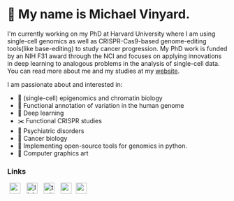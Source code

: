 # 👋 My name is Michael Vinyard. 

I'm currently working on my PhD at Harvard University where I am using single-cell genomics as well as CRISPR-Cas9-based genome-editing tools(like base-editing) to study cancer progression. My PhD work is funded by an NIH F31 award through the NCI and focuses on applying innovations in deep learning to analogous problems in the analysis of single-cell data. You can read more about me and my studies at my [website](https://www.michaelvinyard.com).

I am passionate about and interested in: 

- 🧿 (single-cell) epigenomics and chromatin biology
- 🧬 Functional annotation of variation in the human genome
- 🧮 Deep learning
- ✂️ Functional CRISPR studies
- 🧠 Psychiatric disorders
- 🧫 Cancer biology
- 🐍 Implementing open-source tools for genomics in python.
- 🎨 Computer graphics art

### Links

<a href="https://scholar.google.com/citations?hl=en&view_op=list_works&gmla=AJsN-F6rmMbElNkG3r5SvJcnJv6WkT-KChoMpaB9rer-Cgre2G6kPA3clgazm7pwAODm-0FUgmLTZZ75gH565IvCWnSkoHdZsf9aknoZyiXnZoBDXHaN3MQ&user=uj1_ksoAAAAJ"><img src="https://user-images.githubusercontent.com/47393421/142145409-04c70c23-71a9-4b8d-b2df-509e7ad658dc.png" alt="scholar-logo" width="25" hspace="5"/></a>   <a href="https://www.linkedin.com/in/michaelvinyard/"><img src="https://user-images.githubusercontent.com/47393421/142145774-4a8cefa7-f845-43c3-a36f-92ee747d69f8.png" alt="linkedin-logo" width="25" hspace="5"/></a>   <a href="https://twitter.com/vinyard_m"><img src="https://user-images.githubusercontent.com/47393421/142145916-0428098b-c524-4f28-973b-775624becd7f.png" alt="twitter-logo" width="25" hspace="5"/></a>   <a href="mailto:mvinyard@broadinstitute.org"><img src="https://user-images.githubusercontent.com/47393421/142146109-0f0ef6b5-d1b9-4a13-b69b-fbedf9bc086c.png" alt="mail-logo" width="25" hspace="5"/></a><a href="https://orcid.org/0000-0001-8167-1807"><img src="https://user-images.githubusercontent.com/47393421/142146398-bcdbfc40-3646-45ec-ad13-4c41c955f983.png" alt="orcid-logo" width="25" hspace="5"/></a>
